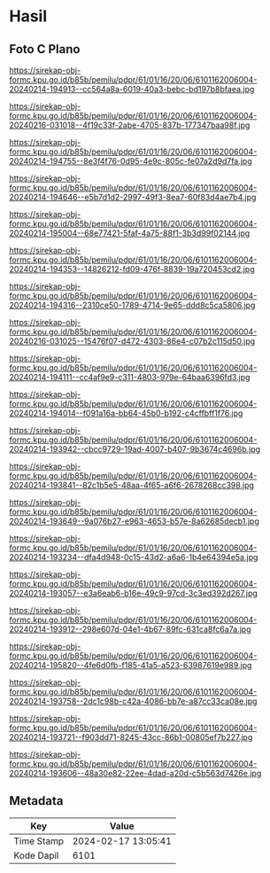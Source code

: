 # Hasil

## Foto C Plano

https://sirekap-obj-formc.kpu.go.id/b85b/pemilu/pdpr/61/01/16/20/06/6101162006004-20240214-194913--cc564a8a-6019-40a3-bebc-bd197b8bfaea.jpg

https://sirekap-obj-formc.kpu.go.id/b85b/pemilu/pdpr/61/01/16/20/06/6101162006004-20240216-031018--4f19c33f-2abe-4705-837b-177347baa98f.jpg

https://sirekap-obj-formc.kpu.go.id/b85b/pemilu/pdpr/61/01/16/20/06/6101162006004-20240214-194755--8e3f4f76-0d95-4e9c-805c-fe07a2d9d7fa.jpg

https://sirekap-obj-formc.kpu.go.id/b85b/pemilu/pdpr/61/01/16/20/06/6101162006004-20240214-194646--e5b7d1d2-2997-49f3-8ea7-60f83d4ae7b4.jpg

https://sirekap-obj-formc.kpu.go.id/b85b/pemilu/pdpr/61/01/16/20/06/6101162006004-20240214-195004--68e77421-5faf-4a75-88f1-3b3d99f02144.jpg

https://sirekap-obj-formc.kpu.go.id/b85b/pemilu/pdpr/61/01/16/20/06/6101162006004-20240214-194353--14826212-fd09-476f-8839-19a720453cd2.jpg

https://sirekap-obj-formc.kpu.go.id/b85b/pemilu/pdpr/61/01/16/20/06/6101162006004-20240214-194316--2310ce50-1789-4714-9e65-ddd8c5ca5806.jpg

https://sirekap-obj-formc.kpu.go.id/b85b/pemilu/pdpr/61/01/16/20/06/6101162006004-20240216-031025--15476f07-d472-4303-86e4-c07b2c115d50.jpg

https://sirekap-obj-formc.kpu.go.id/b85b/pemilu/pdpr/61/01/16/20/06/6101162006004-20240214-194111--cc4af9e9-c311-4803-979e-64baa6396fd3.jpg

https://sirekap-obj-formc.kpu.go.id/b85b/pemilu/pdpr/61/01/16/20/06/6101162006004-20240214-194014--f091a16a-bb64-45b0-b192-c4cffbff1f76.jpg

https://sirekap-obj-formc.kpu.go.id/b85b/pemilu/pdpr/61/01/16/20/06/6101162006004-20240214-193942--cbcc9729-19ad-4007-b407-9b3674c4696b.jpg

https://sirekap-obj-formc.kpu.go.id/b85b/pemilu/pdpr/61/01/16/20/06/6101162006004-20240214-193841--82c1b5e5-48aa-4f65-a6f6-2678268cc398.jpg

https://sirekap-obj-formc.kpu.go.id/b85b/pemilu/pdpr/61/01/16/20/06/6101162006004-20240214-193649--9a076b27-e963-4653-b57e-8a62685decb1.jpg

https://sirekap-obj-formc.kpu.go.id/b85b/pemilu/pdpr/61/01/16/20/06/6101162006004-20240214-193234--dfa4d948-0c15-43d2-a6a6-1b4e64394e5a.jpg

https://sirekap-obj-formc.kpu.go.id/b85b/pemilu/pdpr/61/01/16/20/06/6101162006004-20240214-193057--e3a6eab6-b16e-49c9-97cd-3c3ed392d267.jpg

https://sirekap-obj-formc.kpu.go.id/b85b/pemilu/pdpr/61/01/16/20/06/6101162006004-20240214-193912--298e607d-04e1-4b67-89fc-631ca8fc6a7a.jpg

https://sirekap-obj-formc.kpu.go.id/b85b/pemilu/pdpr/61/01/16/20/06/6101162006004-20240214-195820--4fe6d0fb-f185-41a5-a523-63987619e989.jpg

https://sirekap-obj-formc.kpu.go.id/b85b/pemilu/pdpr/61/01/16/20/06/6101162006004-20240214-193758--2dc1c98b-c42a-4086-bb7e-a87cc33ca08e.jpg

https://sirekap-obj-formc.kpu.go.id/b85b/pemilu/pdpr/61/01/16/20/06/6101162006004-20240214-193721--f903dd71-8245-43cc-86b1-00805ef7b227.jpg

https://sirekap-obj-formc.kpu.go.id/b85b/pemilu/pdpr/61/01/16/20/06/6101162006004-20240214-193606--48a30e82-22ee-4dad-a20d-c5b563d7426e.jpg


## Metadata

| Key        | Value               |
| ---------- | ------------------- |
| Time Stamp | 2024-02-17 13:05:41 |
| Kode Dapil | 6101                |



